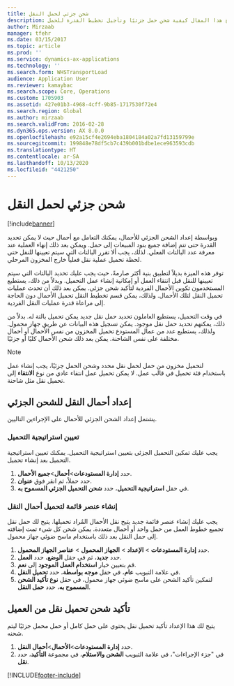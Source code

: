 ```yaml
---
title: شحن جزئي لحمل النقل
description: يشرح هذا المقال كيفية شحن حمل جزئيًا وتأجيل تخطيط القدرة للحمل.
author: Mirzaab
manager: tfehr
ms.date: 03/15/2017
ms.topic: article
ms.prod: ''
ms.service: dynamics-ax-applications
ms.technology: ''
ms.search.form: WHSTransportLoad
audience: Application User
ms.reviewer: kamaybac
ms.search.scope: Core, Operations
ms.custom: 1705903
ms.assetid: 427e01b3-4968-4cff-9b85-1717530f72e4
ms.search.region: Global
ms.author: mirzaab
ms.search.validFrom: 2016-02-28
ms.dyn365.ops.version: AX 8.0.0
ms.openlocfilehash: e92a15cf4e2694eba1804184a02a7fd13159799e
ms.sourcegitcommit: 199848e78df5cb7c439b001bdbe1ece963593cdb
ms.translationtype: HT
ms.contentlocale: ar-SA
ms.lasthandoff: 10/13/2020
ms.locfileid: "4421250"
---
```

# <a name="partial-shipment-of-a-transport-load"></a>شحن جزئي لحمل النقل

[!include[banner](../includes/banner.md)]

وبواسطة إعداد الشحن الجزئي للأحمال، يمكنك التعامل مع أحمال حيث لا يمكن تحديد القدرة حتى تتم إضافة جميع بنود المبيعات إلى حمل. ويمكن بعد ذلك إنهاء العملية عند معرفة عدد البالتات الفعلي. لذلك، يجب ألا تقرر البالتات التي سيتم تعيينها للنقل حتى لحظة تحميل عملية نقل فعلياً خارج المخزون المرحلي.

توفر هذه الميزة بديلاً لتطبيق بنية أكثر صارمةً، حيث يجب عليك تحديد البالتات التي سيتم تعيينها للنقل قبل انتقاء العمل أو إمكانية إنشاء عمل التحميل. وبدلاً من ذلك، يستطيع المستخدمون تكوين الأحمال الفردية لتأكيد شحن جزئي. يمكن بعد ذلك أن تحدث عمليات تحميل النقل لتلك الأحمال. ولذلك، يمكن قسم تخطيط النقل تحميل الأحمال دون الحاجة إلى مراعاة قدرة عمليات النقل الفردية.

في وقت التحميل، يستطيع العاملون تحديد حمل نقل جديد يمكن تحميل بالتة له. بدلاً من ذلك، يمكنهم تحديد حمل نقل موجود. يمكن تسجيل هذه البيانات عن طريق جهاز محمول. ولذلك، يستطيع عدد من عمال المستودع تحميل المخزون من نفس الأحمال أو أحمال مختلفة على نفس الشاحنة. يمكن بعد ذلك شحن الأحمال كليًا أو جزئيًا.

> [!NOTE] 
> لتحميل مخزون من حمل لحمل نقل محدد وشحن الحمل جزئيًا، يجب إنشاء عمل باستخدام فئة تحميل في قالب عمل. لا يمكن تحميل عمل انتقاء عادي من نوع **الانتقاء** إلى تحميل نقل مثل شاحنة.

## <a name="set-up-transport-loads-for-partial-shipment"></a>إعداد أحمال النقل للشحن الجزئي

يشتمل إعداد الشحن الجزئي للأحمال على الإجراءين التاليين.

### <a name="set-the-loading-strategy"></a>تعيين استراتيجية التحميل

يجب عليك تمكين التحميل الجزئي بتعيين استراتيجية التحميل. يمكنك تعيين استراتيجية التحميل بعد إنشاء تحميل.

1. حدد **إدارة المستودعات**\>**أحمال**\>**جميع الأحمال**.
2. حدد حملاً، ثم انقر فوق **عنوان**.
3. في حقل **استراتيجية التحميل**، حدد **شحن التحميل الجزئي المسموح به**.

### <a name="create-a-menu-item-for-loading-of-transport-loads"></a>إنشاء عنصر قائمة لتحميل أحمال النقل

يجب عليك إنشاء عنصر قائمة جديد يتيح نقل الأحمال المُراد تحميلها. يتيح لك حمل نقل تجميع خطوط العمل من حمل واحد أو أحمال متعددة. يمكن شحن كل شيء تمت إضافته إلى حمل النقل بعد ذلك باستخدام ماسح ضوئي جهاز محمول.

1. حدد **إدارة المستودعات** \> **الإعداد** \> **الجهاز المحمول** \> **عناصر الجهاز المحمول**.
2. حدد **جديد**، ثم في حقل **الوضع**، حدد **العمل**.
3. قم بتعيين خيار **استخدام العمل الموجود** إلى **نعم**.
4. في علامة التبويب **عام**، في حقل **موجه بواسطة**، حدد **تحميل النقل**.
5. لتمكين تأكيد الشحن على ماسح ضوئي جهاز محمول، في حقل **نوع تأكيد الشحن المسموح به**، حدد **حمل النقل**.

## <a name="confirm-shipment-of-a-transport-load-from-the-client"></a>تأكيد شحن تحميل نقل من العميل

يتيح لك هذا الإعداد تأكيد تحميل نقل يحتوي على حمل كامل أو حمل محمل جزئيًا ليتم شحنه.

1. حدد **إدارة المستودعات**\>**الأحمال**\>**أحمال النقل**.
2. في "جزء الإجراءات"، في علامة التبويب **الشحن والاستلام‬**، في مجموعة **التأكيد**، حدد **نقل**.


[!INCLUDE[footer-include](../../includes/footer-banner.md)]